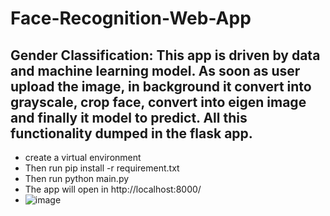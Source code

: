 # Face-Recognition-Web-App
## Gender Classification: This app is driven by data and machine learning model. As soon as user upload the image, in background it convert into grayscale, crop face, convert into eigen image and finally it model to predict. All this functionality dumped in the flask app.
- create a virtual environment 
- Then run pip install -r requirement.txt
- Then run python main.py
- The app will open in http://localhost:8000/
- ![image](https://user-images.githubusercontent.com/39264542/114422567-05f13d00-9bd4-11eb-96d7-0fa813dcf066.png)

